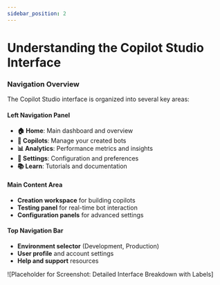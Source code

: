 ```yaml
---
sidebar_position: 2
---
```



# Understanding the Copilot Studio Interface

### Navigation Overview

The Copilot Studio interface is organized into several key areas:

#### Left Navigation Panel
- **🏠 Home**: Main dashboard and overview
- **🤖 Copilots**: Manage your created bots
- **📊 Analytics**: Performance metrics and insights
- **🔧 Settings**: Configuration and preferences
- **📚 Learn**: Tutorials and documentation

#### Main Content Area
- **Creation workspace** for building copilots
- **Testing panel** for real-time bot interaction
- **Configuration panels** for advanced settings

#### Top Navigation Bar
- **Environment selector** (Development, Production)
- **User profile** and account settings
- **Help and support** resources

![Placeholder for Screenshot: Detailed Interface Breakdown with Labels]